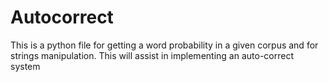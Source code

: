# Autocorrect
This is a python file for getting a word probability in a given corpus and for strings manipulation. 
This will assist in implementing an auto-correct system
